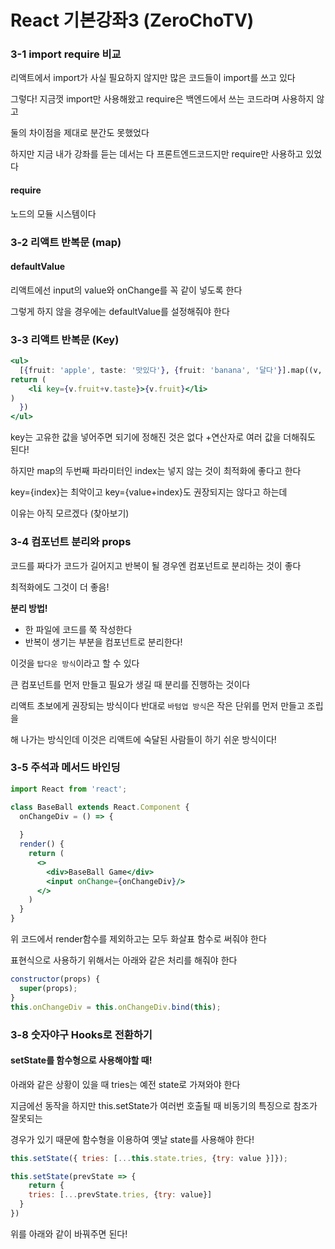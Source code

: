 # React 기본강좌3 (ZeroChoTV)

### 3-1 import require 비교

리액트에서 import가 사실 필요하지 않지만 많은 코드들이 import를 쓰고 있다

그렇다! 지금껏 import만 사용해왔고 require은 백엔드에서 쓰는 코드라며 사용하지 않고

둘의 차이점을 제대로 분간도 못했었다

하지만 지금 내가 강좌를 듣는 데서는 다 프론트엔드코드지만 require만 사용하고 있었다



#### require

노드의 모듈 시스템이다



### 3-2 리액트 반복문 (map)

#### defaultValue

리액트에선 input의 value와 onChange를 꼭 같이 넣도록 한다

그렇게 하지 않을 경우에는 defaultValue를 설정해줘야 한다

### 3-3 리액트 반복문 (Key)

```jsx
<ul>
  [{fruit: 'apple', taste: '맛있다'}, {fruit: 'banana', '달다'}].map((v, i) => {
return (
	<li key={v.fruit+v.taste}>{v.fruit}</li>
)    
  })
</ul>
```

key는 고유한 값을 넣어주면 되기에 정해진 것은 없다 +연산자로 여러 값을 더해줘도 된다!

하지만 map의 두번째 파라미터인 index는 넣지 않는 것이 최적화에 좋다고 한다

key={index}는 최악이고 key={value+index}도 권장되지는 않다고 하는데

이유는 아직 모르겠다 (찾아보기)



### 3-4 컴포넌트 분리와 props

코드를 짜다가 코드가 길어지고 반복이 될 경우엔 컴포넌트로 분리하는 것이 좋다

최적화에도 그것이 더 좋음!

**분리 방법!**

- 한 파일에 코드를 쭉 작성한다
- 반복이 생기는 부분을 컴포넌트로 분리한다!

이것을 `탑다운 방식`이라고 할 수 있다

큰 컴포넌트를 먼저 만들고 필요가 생길 때 분리를 진행하는 것이다

리액트 초보에게 권장되는 방식이다 반대로 `바텀업 방식`은 작은 단위를 먼저 만들고 조립을

해 나가는 방식인데 이것은 리액트에 숙달된 사람들이 하기 쉬운 방식이다!



### 3-5 주석과 메서드 바인딩

```jsx
import React from 'react';

class BaseBall extends React.Component {
  onChangeDiv = () => {
    
  }
  render() {
    return (
      <>
      	<div>BaseBall Game</div>
      	<input onChange={onChangeDiv}/>
      </>
    )
  }
}
```

위 코드에서 render함수를 제외하고는 모두 화살표 함수로 써줘야 한다

표현식으로 사용하기 위해서는 아래와 같은 처리를 해줘야 한다

```js
constructor(props) {
  super(props);
}
this.onChangeDiv = this.onChangeDiv.bind(this);
```

### 3-8 숫자야구 Hooks로 전환하기

#### setState를 함수형으로 사용해야할 때!

아래와 같은 상황이 있을 때 tries는 예전 state로 가져와야 한다

지금에선 동작을 하지만 this.setState가 여러번 호출될 때 비동기의 특징으로 참조가 잘못되는

경우가 있기 때문에 함수형을 이용하여 옛날 state를 사용해야 한다!

```js
this.setState({ tries: [...this.state.tries, {try: value }]});
```

```js
this.setState(prevState => {
	return {
    tries: [...prevState.tries, {try: value}]
  }
})
```

위를 아래와 같이 바꿔주면 된다!